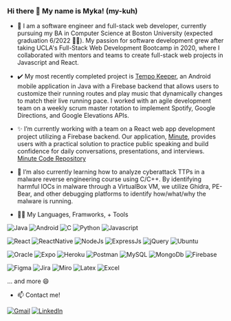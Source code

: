 ### Hi there 👋 My name is Myka! (my-kuh)

- 💬 I am a software engineer and full-stack web developer, currently pursuing my BA in Computer Science at Boston University (expected graduation 6/2022 👩‍🎓). My passion for software development grew after taking UCLA's Full-Stack Web Development Bootcamp in 2020, where I collaborated with mentors and teams to create full-stack web projects in Javascript and React.

- ✔️ My most recently completed project is [Tempo Keeper](https://github.com/mykakugaya/tempo-keeper), an Android mobile application in Java with a Firebase backend that allows users to customize their running routes and play music that dynamically changes to match their live running pace. I worked with an agile development team on a weekly scrum master rotation to implement Spotify, Google Directions, and Google Elevations APIs. 

- ✨ I’m currently working with a team on a React web app development project utilizing a Firebase backend. Our application, [Minute](https://minute-app.herokuapp.com/), provides users with a practical solution to practice public speaking and build confidence for daily conversations, presentations, and interviews. [Minute Code Repository](https://github.com/andyyvo/minute-react)

- 🌱 I’m also currently learning how to analyze cyberattack TTPs in a malware reverse engineering course using C/C++. By identifying harmful IOCs in malware through a VirtualBox VM, we utilize Ghidra, PE-Bear, and other debugging platforms to identify how/what/why the malware is running.

- 👩‍💻 My Languages, Framworks, + Tools

![Java](https://img.shields.io/badge/Java-ED8B00?style=for-the-badge&logo=java&logoColor=white)
![Android](https://img.shields.io/badge/Android-3DDC84?style=for-the-badge&logo=android&logoColor=white)
![C](https://img.shields.io/badge/C-00599C?style=for-the-badge&logo=c&logoColor=white)
![Python](https://img.shields.io/badge/Python-FFD43B?style=for-the-badge&logo=python&logoColor=blue)
![Javascript](https://img.shields.io/badge/JavaScript-323330?style=for-the-badge&logo=javascript&logoColor=F7DF1E)

![React](https://img.shields.io/badge/React-20232A?style=for-the-badge&logo=react&logoColor=61DAFB)
![ReactNative](https://img.shields.io/badge/React_Native-20232A?style=for-the-badge&logo=react&logoColor=61DAFB)
![NodeJs](https://img.shields.io/badge/Node.js-339933?style=for-the-badge&logo=nodedotjs&logoColor=white)
![ExpressJs](https://img.shields.io/badge/Express.js-000000?style=for-the-badge&logo=express&logoColor=white)
![jQuery](https://img.shields.io/badge/jQuery-0769AD?style=for-the-badge&logo=jquery&logoColor=white)
![Ubuntu](https://img.shields.io/badge/Ubuntu-E95420?style=for-the-badge&logo=ubuntu&logoColor=white)

![Oracle](https://img.shields.io/badge/Oracle-F80000?style=for-the-badge&logo=oracle&logoColor=black)
![Expo](https://img.shields.io/badge/Expo-1B1F23?style=for-the-badge&logo=expo&logoColor=white)
![Heroku](https://img.shields.io/badge/Heroku-430098?style=for-the-badge&logo=heroku&logoColor=white)
![Postman](https://img.shields.io/badge/Postman-FF6C37?style=for-the-badge&logo=Postman&logoColor=white)
![MySQL](https://img.shields.io/badge/MySQL-005C84?style=for-the-badge&logo=mysql&logoColor=white)
![MongoDb](https://img.shields.io/badge/MongoDB-4EA94B?style=for-the-badge&logo=mongodb&logoColor=white)
![Firebase](https://img.shields.io/badge/firebase-ffca28?style=for-the-badge&logo=firebase&logoColor=black)

![Figma](https://img.shields.io/badge/Figma-F24E1E?style=for-the-badge&logo=figma&logoColor=white)
![Jira](https://img.shields.io/badge/Jira-0052CC?style=for-the-badge&logo=Jira&logoColor=white)
![Miro](https://img.shields.io/badge/Miro-050038?style=for-the-badge&logo=Miro&logoColor=white)
![Latex](https://img.shields.io/badge/LaTeX-47A141?style=for-the-badge&logo=LaTeX&logoColor=white)
![Excel](https://img.shields.io/badge/Microsoft_Excel-217346?style=for-the-badge&logo=microsoft-excel&logoColor=white)

... and more 😄

- 📫 Contact me!

[![Gmail](https://img.shields.io/badge/Gmail-D14836?style=for-the-badge&logo=gmail&logoColor=white)](mailto:mykakug129@gmail.com)
[![LinkedIn](https://img.shields.io/badge/LinkedIn-0077B5?style=for-the-badge&logo=linkedin&logoColor=white)](https://www.linkedin.com/in/mykakugaya/)
